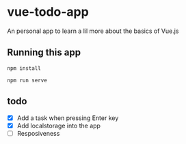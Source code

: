 # vue-todo-app

An personal app to learn a lil more about the basics of Vue.js

## Running this app
```
npm install

npm run serve
```

## todo

- [X] Add a task when pressing Enter key
- [X] Add localstorage into the app
- [ ] Resposiveness